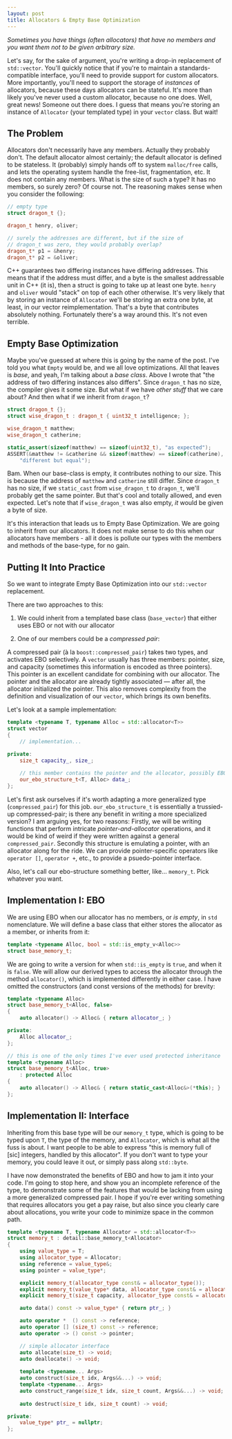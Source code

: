 ```yaml
---
layout: post
title: Allocators & Empty Base Optimization
---
```


_Sometimes you have things (often allocators) that have no members and you want them not to be given arbitrary size._

Let's say, for the sake of argument, you're writing a drop-in replacement of `std::vector`. You'll quickly notice that if you're to maintain a standards-compatible interface, you'll need to provide support for custom allocators. More importantly, you'll need to support the storage of *instances* of allocators, because these days allocators can be stateful. It's more than likely you've never used a custom allocator, because no one does. Well, great news! Someone out there does. I guess that means you're storing an instance of `Allocator` (your templated type) in your `vector` class. But wait!

## The Problem

Allocators don't necessarily have any members. Actually they probably don't. The default allocator almost certainly; the default allocator is defined to be stateless. It (probably) simply hands off to system `malloc/free` calls, and lets the operating system handle the free-list, fragmentation, etc. It does not contain any members. What is the size of such a type? It has no members, so surely zero? Of course not. The reasoning makes sense when you consider the following:

~~~ cpp
// empty type
struct dragon_t {};

dragon_t henry, oliver;

// surely the addresses are different, but if the size of
// dragon_t was zero, they would probably overlap?
dragon_t* p1 = &henry;
dragon_t* p2 = &oliver;
~~~

C++ guarantees two differing instances have differing addresses. This means that if the address must differ, and a byte is the smallest addressable unit in C++ (it is), then a struct is going to take up at least one byte. `henry` and `oliver` would "stack" on top of each other otherwise. It's very likely that by storing an instance of `Allocator` we'll be storing an extra one byte, at least, in our vector reimplementation. That's a byte that contributes absolutely nothing. Fortunately there's a way around this. It's not even terrible.

## Empty Base Optimization

Maybe you've guessed at where this is going by the name of the post. I've told you what `Empty` would be, and we all love optimizations. All that leaves is *base*, and yeah, I'm talking about a *base class*. Above I wrote that "the address of two differing instances also differs". Since `dragon_t` has no size, the compiler gives it some size. But what if we have *other stuff* that we care about? And then what if we inherit from `dragon_t`?

~~~ cpp
struct dragon_t {};
struct wise_dragon_t : dragon_t { uint32_t intelligence; };

wise_dragon_t matthew;
wise_dragon_t catherine;

static_assert(sizeof(matthew) == sizeof(uint32_t), "as expected");
ASSERT(&matthew != &catherine && sizeof(matthew) == sizeof(catherine),
	"different but equal");
~~~

Bam. When our base-class is empty, it contributes nothing to our size. This is because the address of `matthew` and `catherine` still differ. Since `dragon_t` has no size, if we `static_cast` from `wise_dragon_t` to `dragon_t`, we'll probably get the same pointer. But that's cool and totally allowed, and even expected. Let's note that if `wise_dragon_t` was also empty, *it* would be given a byte of size.

It's this interaction that leads us to Empty Base Optimization. We are going to inherit from our allocators. It does not make sense to do this when our allocators have members - all it does is pollute our types with the members and methods of the base-type, for no gain.

## Putting It Into Practice

So we want to integrate Empty Base Optimization into our `std::vector` replacement.

There are two approaches to this:

 1. We could inherit from a templated base class (`base_vector`) that either uses EBO or not with our allocator

 1. One of our members could be a _compressed pair_:

 A compressed pair (à la `boost::compressed_pair`) takes two types, and activates EBO selectively. A `vector` usually has three members: pointer, size, and capacity (sometimes this information is encoded as three pointers). This pointer is an excellent candidate for combining with our allocator. The pointer and the allocator are already tightly associated &mdash; after all, the allocator initialized the pointer. This also removes complexity from the definition and visualization of our `vector`, which brings its own benefits.

 Let's look at a sample implementation:


~~~ cpp
template <typename T, typename Alloc = std::allocator<T>>
struct vector
{
	// implementation...

private:
	size_t capacity_, size_;
	
	// this member contains the pointer and the allocator, possibly EBOd
	our_ebo_structure_t<T, Alloc> data_;
};
~~~

Let's first ask ourselves if it's worth adapting a more generalized type (`compressed_pair`) for this job. `our_ebo_structure_t` is essentially a trussied-up compressed-pair; is there any benefit in writing a more specialized version? I am arguing yes, for two reasons: Firstly, we will be writing functions that perform intricate *pointer-and-allocator* operations, and it would be kind of weird if they were written against a general
`compressed_pair`. Secondly this structure is emulating a pointer, with an allocator along for the ride. We can provide pointer-specific operators like
`operator []`, `operator +`, etc., to provide a psuedo-pointer interface.

Also, let's call our ebo-structure something better, like... `memory_t`. Pick whatever you want.

## Implementation I: EBO

We are using EBO when our allocator has no members, or _is empty_, in `std`  nomenclature. We will define a base class that either stores the allocator as a member, or inherits from it:

~~~ cpp
template <typename Alloc, bool = std::is_empty_v<Alloc>>
struct base_memory_t;
~~~

We are going to write a version for when `std::is_empty` is `true`, and when it is `false`. We will allow our derived types to access the allocator through the method `allocator()`, which is implemented differently in either case. I have omitted the constructors (and const versions of the methods) for brevity:

~~~ cpp
template <typename Alloc>
struct base_memory_t<Alloc, false>
{
	auto allocator() -> Alloc& { return allocator_; }

private:
	Alloc allocator_;
};

// this is one of the only times I've ever used protected inheritance
template <typename Alloc>
struct base_memory_t<Alloc, true>
	: protected Alloc
{
	auto allocator() -> Alloc& { return static_cast<Alloc&>(*this); }
};
~~~

## Implementation II: Interface
Inheriting from this base type will be our `memory_t` type, which is going to be typed upon `T`, the type of the memory, and `Allocator`, which is what all the fuss is about. I want people to be able to express "this is memory full of [sic] integers, handled by this allocator". If you don't want to type your memory, you could leave it out, or simply pass along `std::byte`.

I have now demonstrated the benefits of EBO and how to jam it into your code. I'm going to stop here, and show you an incomplete reference of the type, to demonstrate some of the features that would be lacking from using a more generalized compressed pair. I hope if you're ever writing something that requires allocators you get a pay raise, but also since you clearly care about allocations, you write your code to minimize space in the common path.

~~~ cpp
template <typename T, typename Allocator = std::allocator<T>>
struct memory_t : detail::base_memory_t<Allocator>
{
	using value_type = T;
	using allocator_type = Allocator;
	using reference = value_type&;
	using pointer = value_type*;

	explicit memory_t(allocator_type const& = allocator_type());
	explicit memory_t(value_type* data, allocator_type const& = allocator_type());
	explicit memory_t(size_t capacity, allocator_type const& = allocator_type());

	auto data() const -> value_type* { return ptr_; }

	auto operator *  () const -> reference;
	auto operator [] (size_t) const -> reference;
	auto operator -> () const -> pointer;

	// simple allocator interface
	auto allocate(size_t) -> void;
	auto deallocate() -> void;
	
	template <typename... Args>
	auto construct(size_t idx, Args&&...) -> void;
	template <typename... Args>
	auto construct_range(size_t idx, size_t count, Args&&...) -> void;
	
	auto destruct(size_t idx, size_t count) -> void;

private:
	value_type* ptr_ = nullptr;
};
~~~

